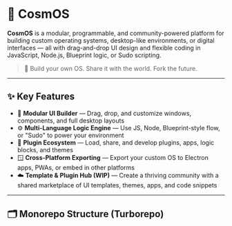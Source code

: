 # 🌌 CosmOS

**CosmOS** is a modular, programmable, and community-powered platform for building custom operating systems, desktop-like environments, or digital interfaces — all with drag-and-drop UI design and flexible coding in JavaScript, Node.js, Blueprint logic, or Sudo scripting.

> 🚀 Build your own OS. Share it with the world. Fork the future.

---

## ✨ Key Features

- 🧱 **Modular UI Builder** — Drag, drop, and customize windows, components, and full desktop layouts
- ⚙️ **Multi-Language Logic Engine** — Use JS, Node, Blueprint-style flow, or "Sudo" to power your environment
- 🔌 **Plugin Ecosystem** — Load, share, and develop plugins, apps, logic blocks, and themes
- 🪟 **Cross-Platform Exporting** — Export your custom OS to Electron apps, PWAs, or embed in other platforms
- ☁️ **Template & Plugin Hub (WIP)** — Create a thriving community with a shared marketplace of UI templates, themes, apps, and code snippets

---

## 🗂️ Monorepo Structure (Turborepo)

